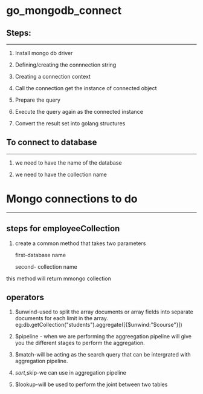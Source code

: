 # go_mongodb_connect

## Steps:
************

1. Install mongo db driver

2. Defining/creating the connnection string

3. Creating a connection context

4. Call the connection get the instance of connected object

5. Prepare the query 

6. Execute the query again as the connected instance

7. Convert the result set into golang structures


## To connect to database
******************************
1. we need to have the name of the database 

2. we need to have the collection name

# Mongo connections to do
**********************************
## steps for employeeCollection 

1. create a common method that takes two parameters 

    first-database name

    second- collection name

  this method will return mmongo collection


## operators

1. $unwind-used to split the array documents or array fields into separate documents for each limit in the array.
eg:db.getCollection("students").aggregate([{$unwind:"$course"}])

2. $pipeline - when we are performing the aggreegation pipeline will give you the different stages to perform the aggregation.

3. $match-will be acting as the search query that can be intergrated with aggregation pipeline. 

4. $sort,$skip-we can use in aggregation pipeline
5. $lookup-will be used to perform the joint between two tables 